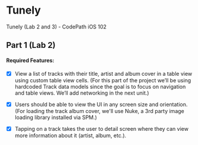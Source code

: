 # Tunely
 Tunely (Lab 2 and 3) - CodePath iOS 102

## Part 1 (Lab 2)

#### Required Features: 
- [x] View a list of tracks with their title, artist and album cover in a table view using custom table view cells. (For this part of the project we’ll be using hardcoded Track data models since the goal is to focus on navigation and table views. We’ll add networking in the next unit.)

- [x] Users should be able to view the UI in any screen size and orientation. (For loading the track album cover, we'll use Nuke, a 3rd party image loading library installed via SPM.)

- [x] Tapping on a track takes the user to detail screen where they can view more information about it (artist, album, etc.).
